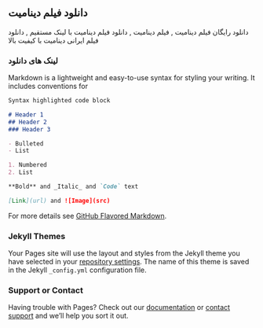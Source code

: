 ## دانلود فیلم دینامیت

دانلود رایگان فیلم دینامیت , فیلم دینامیت , دانلود فیلم دینامیت با لینک مستقیم , دانلود فیلم ایرانی دینامیت با کیفیت بالا

### لینک های دانلود

Markdown is a lightweight and easy-to-use syntax for styling your writing. It includes conventions for

```markdown
Syntax highlighted code block

# Header 1
## Header 2
### Header 3

- Bulleted
- List

1. Numbered
2. List

**Bold** and _Italic_ and `Code` text

[Link](url) and ![Image](src)
```

For more details see [GitHub Flavored Markdown](https://guides.github.com/features/mastering-markdown/).

### Jekyll Themes

Your Pages site will use the layout and styles from the Jekyll theme you have selected in your [repository settings](https://github.com/alfamovie/alfamovie.github.io/settings/pages). The name of this theme is saved in the Jekyll `_config.yml` configuration file.

### Support or Contact

Having trouble with Pages? Check out our [documentation](https://docs.github.com/categories/github-pages-basics/) or [contact support](https://support.github.com/contact) and we’ll help you sort it out.

